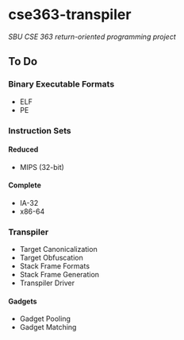 # cse363-transpiler
*SBU CSE 363 return-oriented programming project*

## To Do
### Binary Executable Formats
- ELF
- PE

### Instruction Sets
#### Reduced
- MIPS (32-bit)

#### Complete
- IA-32
- x86-64

### Transpiler
- Target Canonicalization
- Target Obfuscation
- Stack Frame Formats
- Stack Frame Generation
- Transpiler Driver

#### Gadgets
- Gadget Pooling
- Gadget Matching

